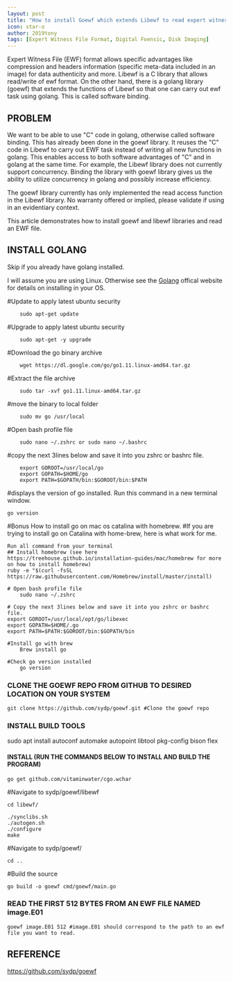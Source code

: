 ```yaml
---
layout: post
title: "How to install Goewf which extends Libewf to read expert witness file"
icon: star-o
author: 2019tony
tags: [Expert Witness File Format, Digital Foensic, Disk Imaging]
---
```


Expert Witness File (EWF) format allows specific advantages like compression and headers information (specific meta-data included in an image) for data authenticity and more. Libewf is a C library that allows read/write of ewf format. On the other hand, there is a golang library (goewf) that extends the functions of Libewf so that one can carry out ewf task using golang. This is called software binding.

## PROBLEM

We want to be able to use "C" code in golang, otherwise called software binding. This has already been done in the goewf library. It reuses the "C" code in Libewf to carry out EWF task instead of writing all new functions in golang. This enables access to both software advantages of "C" and in golang at the same time. For example, the Libewf library does not currently support concurrency. Binding the library with goewf library gives us the ability to utilize concurrency in golang and possibly increase efficiency.

The goewf library currently has only implemented the read access function in the Libewf library. No warranty offered or implied, please validate if using in an evidentiary context.

This article demonstrates how to install goewf and libewf libraries and read an EWF file.

## INSTALL GOLANG
Skip if you already have golang installed.

I will assume you are using Linux. Otherwise see the [Golang](https://golang.org/) offical website for details on installing in your OS.
	
   #Update to apply latest ubuntu security
    
    	sudo apt-get update
	
   #Upgrade to apply latest ubuntu security
    
    	sudo apt-get -y upgrade 
	
   #Download the go binary archive
   
    	wget https://dl.google.com/go/go1.11.linux-amd64.tar.gz 
	
   #Extract the file archive
   
    	sudo tar -xvf go1.11.linux-amd64.tar.gz 
	
   #move the binary to local folder
    
    	sudo mv go /usr/local   
	
   #Open bash profile file
    
    	sudo nano ~/.zshrc or sudo nano ~/.bashrc 
	
   #copy the next 3lines below and save it into you zshrc or bashrc file.
   
        export GOROOT=/usr/local/go
        export GOPATH=$HOME/go
        export PATH=$GOPATH/bin:$GOROOT/bin:$PATH
	
   #displays the version of go installed. Run this command in a new terminal window.
   
    go version 

   #Bonus
    How to install go on mac os catalina with homebrew.
    #If you are trying to install go on Catalina  with home-brew, here is what work for me.
    
    Run all command from your terminal
    ## Install homebrew (see here https://treehouse.github.io/installation-guides/mac/homebrew for more on how to install homebrew)
    ruby -e "$(curl -fsSL https://raw.githubusercontent.com/Homebrew/install/master/install) 
        
    # Open bash profile file
        sudo nano ~/.zshrc 

    # Copy the next 3lines below and save it into you zshrc or bashrc file.
    export GOROOT=/usr/local/opt/go/libexec
    export GOPATH=$HOME/.go
    export PATH=$PATH:$GOROOT/bin:$GOPATH/bin 

    #Install go with brew
        Brew install go

    #Check go version installed
	    go version

### CLONE THE GOEWF REPO FROM GITHUB TO DESIRED LOCATION ON YOUR SYSTEM
    git clone https://github.com/sydp/goewf.git #Clone the goewf repo

### INSTALL BUILD TOOLS
sudo apt install autoconf automake autopoint libtool pkg-config bison flex

#### INSTALL (RUN THE COMMANDS BELOW TO INSTALL AND BUILD THE PROGRAM)
    go get github.com/vitaminwater/cgo.wchar

   #Navigate to sydp/goewf/libewf
    
    cd libewf/
    
    ./synclibs.sh
    ./autogen.sh
    ./configure
    make
    
#Navigate to sydp/goewf/

    cd .. 
    
#Build the source

    go build -o goewf cmd/goewf/main.go


### READ THE FIRST 512 BYTES FROM AN EWF FILE NAMED image.E01
    goewf image.E01 512 #image.E01 should correspond to the path to an ewf file you want to read. 

## REFERENCE
https://github.com/sydp/goewf
